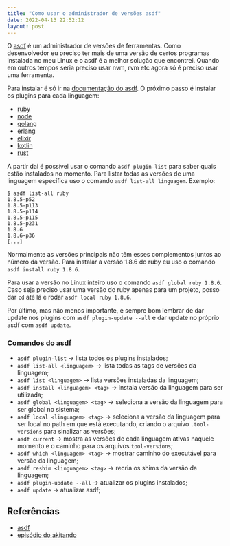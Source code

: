 ```yaml
---
title: "Como usar o administrador de versões asdf"
date: 2022-04-13 22:52:12
layout: post
---
```


O [asdf] é um administrador de versões de ferramentas. Como desenvolvedor eu 
preciso ter mais de uma versão de certos programas instalada no meu Linux e o
asdf é a melhor solução que encontrei. Quando em outros tempos seria preciso 
usar nvm, rvm etc agora só é preciso usar uma ferramenta.

Para instalar é só ir na [documentação do asdf]. O próximo passo 
é instalar os plugins para cada linguagem:

+ [ruby]
+ [node]
+ [golang]
+ [erlang]
+ [elixir]
+ [kotlin]
+ [rust]

A partir dai é possível usar o comando `asdf plugin-list` para saber quais estão 
instalados no momento. Para listar todas as versões de uma linguagem específica uso 
o comando `asdf list-all linguagem`. Exemplo:

```
$ asdf list-all ruby
1.8.5-p52
1.8.5-p113
1.8.5-p114
1.8.5-p115
1.8.5-p231
1.8.6
1.8.6-p36
[...]
```

Normalmente as versões principais não têm esses complementos juntos ao número 
da versão. Para instalar a versão 1.8.6 do ruby eu uso o comando 
`asdf install ruby 1.8.6`. 

Para usar a versão no Linux inteiro uso o comando `asdf global ruby 1.8.6`. 
Caso seja preciso usar uma versão do ruby apenas para um projeto, posso dar `cd`
até lá e rodar `asdf local ruby 1.8.6`.

Por último, mas não menos importante, é sempre bom lembrar de dar update nos plugins
com `asdf plugin-update --all` e dar update no próprio asdf com `asdf update`. 

### Comandos do asdf

- `asdf plugin-list` -> lista todos os plugins instalados;
- `asdf list-all <linguagem>` -> lista todas as tags de versões da linguagem;
- `asdf list <linguagem>` -> lista versões instaladas da linguagem;
- `asdf install <linguagem> <tag>` -> instala versão da linguagem para ser utilizada;
- `asdf global <linguagem> <tag>` -> seleciona a versão da linguagem para ser global no sistema;
- `asdf local <linguagem> <tag>` -> seleciona a versão da linguagem para ser local no path em que
está executando, criando o arquivo `.tool-versions` para sinalizar as versões;
- `asdf current` -> mostra as versões de cada linguagem ativas naquele momento e o caminho para os arquivos
`tool-versions`;
- `asdf which <linguagem> <tag>` -> mostrar caminho do executável para versão da linguagem;
- `asdf reshim <linguagem> <tag>` -> recria os shims da versão da linguagem;
- `asdf plugin-update --all` -> atualizar os plugins instalados;
- `asdf update` -> atualizar asdf;

## Referências 
+ [asdf]
+ [episódio do akitando](https://www.youtube.com/watch?v=epiyExCyb2s)

[asdf]: https://asdf-vm.com/guide/introduction.html
[ruby]: https://github.com/asdf-vm/asdf-ruby
[node]: https://github.com/asdf-vm/asdf-nodejs
[golang]: https://github.com/kennyp/asdf-golang
[erlang]: https://github.com/asdf-vm/asdf-erlang
[elixir]: https://github.com/asdf-vm/asdf-elixir
[kotlin]: https://github.com/asdf-community/asdf-kotlin
[rust]: https://github.com/code-lever/asdf-rust
[documentação do asdf]: https://asdf-vm.com/guide/getting-started.html#_3-install-asdf
